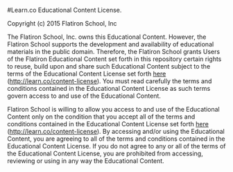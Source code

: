 #Learn.co Educational Content License.

Copyright (c) 2015 Flatiron School, Inc

The Flatiron School, Inc. owns this Educational Content. However, the Flatiron School supports the development and availability of educational materials in the public domain. Therefore, the Flatiron School grants Users of the Flatiron Educational Content set forth in this repository certain rights to reuse, build upon and share such Educational Content subject to the terms of the Educational Content License set forth [here](http://learn.co/content-license) (http://learn.co/content-license). You must read carefully the terms and conditions contained in the Educational Content License as such terms govern access to and use of the Educational Content.  

Flatiron School is willing to allow you access to and use of the Educational Content only on the condition that you accept all of the terms and conditions contained in the Educational Content License set forth [here](http://learn.co/content-license) (http://learn.co/content-license).  By accessing and/or using the Educational Content, you are agreeing to all of the terms and conditions contained in the Educational Content License.  If you do not agree to any or all of the terms of the Educational Content License, you are prohibited from accessing, reviewing or using in any way the Educational Content.
